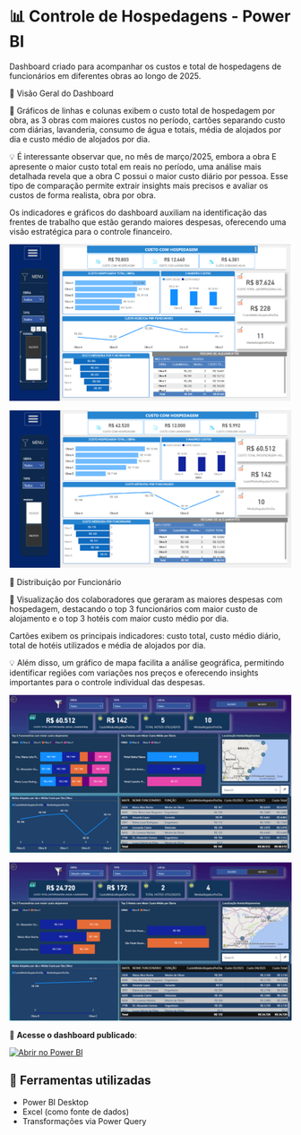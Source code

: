 # 📊 Controle de Hospedagens - Power BI

Dashboard criado para acompanhar os custos e total de hospedagens de funcionários em diferentes obras ao longo de 2025.


🧩 Visão Geral do Dashboard

📝 Gráficos de linhas e colunas exibem o custo total de hospedagem por obra, as 3 obras com maiores custos no período, cartões separando custo com diárias, lavanderia, consumo de água e totais, média de alojados por dia e custo médio de alojados por dia.

💡 É interessante observar que, no mês de março/2025, embora a obra E apresente o maior custo total em reais no período, uma análise mais detalhada revela que a obra C possui o maior custo diário por pessoa. Esse tipo de comparação permite extrair insights mais precisos e avaliar os custos de forma realista, obra por obra.

Os indicadores e gráficos do dashboard auxiliam na identificação das frentes de trabalho que estão gerando maiores despesas, oferecendo uma visão estratégica para o controle financeiro.

![Dashboard de Hospedagem](DashboardcontroledehotelariaHipo1.png)



![Dashboard de Hospedagem](DashboardcontroledehotelariaHipo2.png)



🧩 Distribuição por Funcionário


📝 Visualização dos colaboradores que geraram as maiores despesas com hospedagem, destacando o top 3 funcionários com maior custo de alojamento e o top 3 hotéis com maior custo médio por dia.

Cartões exibem os principais indicadores: custo total, custo médio diário, total de hotéis utilizados e média de alojados por dia.

💡 Além disso, um gráfico de mapa facilita a análise geográfica, permitindo identificar regiões com variações nos preços e oferecendo insights importantes para o controle individual das despesas.


![Dashboard de Hospedagem](DashboardcontroledehotelariaHipo3.png)



![Dashboard de Hospedagem](DashboardcontroledehotelariaHipo4.png)


🚀 **Acesse o dashboard publicado**:  

[![Abrir no Power BI](https://img.shields.io/badge/Abrir%20no%20Power%20BI-%2300AC47?logo=powerbi&logoColor=white)](https://app.powerbi.com/view?r=(https://app.powerbi.com/view?r=eyJrIjoiMWNkZjIyNjgtOTNlNS00ZmI1LWJmZjItNDc2Yjc4ODRmYjVkIiwidCI6ImQ1ZTYxZGFhLTZjOGUtNDUzMy1hZmUzLWRhYWE4MjBiY2Y1NSJ9))


## 🔧 Ferramentas utilizadas

- Power BI Desktop
- Excel (como fonte de dados)
- Transformações via Power Query
